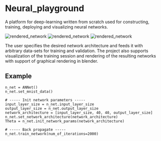 # Neural_playground


A platform for deep-learning written from scratch used for constructing, training, deploying and visualizing neural networks.

![rendered_network](/assets/rendered_network.gif)
![rendered_network](/assets/training.gif)
![rendered_network](/assets/training_xy.gif)

The user specifies the desired network architecture and feeds it with arbitrary data-sets for training and validation. The project also supports visualization of the training session and rendering of the resulting networks with support of graphical rendering in blender. 

## Example
```
n_net = ANNet()
n_net.set_mnist_data()

# ----- Init network parameters -----
input_layer_size = n_net.input_layer_size
output_layer_size = n_net.output_layer_size
network_architecture = [input_layer_size, 40, 40, output_layer_size]
n_net.set_network_architecture(network_architecture)
Theta = n_net.init_network_params(network_architecture)

# ----- Back propagate -----
n_net.train_network(num_of_iterations=2000)

```
